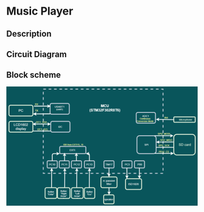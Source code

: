 # Music Player
## Description
## Circuit Diagram
## Block scheme 
![App Screenshot](https://github.com/ArtemHW/images/blob/main/music_player_diagram.png)